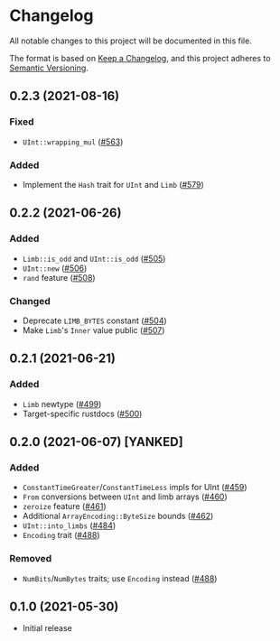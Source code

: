 # Changelog
All notable changes to this project will be documented in this file.

The format is based on [Keep a Changelog](https://keepachangelog.com/en/1.0.0/),
and this project adheres to [Semantic Versioning](https://semver.org/spec/v2.0.0.html).

## 0.2.3 (2021-08-16)
### Fixed
- `UInt::wrapping_mul` ([#563])

### Added
- Implement the `Hash` trait for `UInt` and `Limb` ([#579])

[#563]: https://github.com/RustCrypto/utils/pull/563
[#579]: https://github.com/RustCrypto/utils/pull/579

## 0.2.2 (2021-06-26)
### Added
- `Limb::is_odd` and `UInt::is_odd` ([#505])
- `UInt::new` ([#506])
- `rand` feature ([#508])

### Changed
- Deprecate `LIMB_BYTES` constant ([#504])
- Make `Limb`'s `Inner` value public ([#507])

[#504]: https://github.com/RustCrypto/utils/pull/504
[#505]: https://github.com/RustCrypto/utils/pull/505
[#506]: https://github.com/RustCrypto/utils/pull/506
[#507]: https://github.com/RustCrypto/utils/pull/507
[#508]: https://github.com/RustCrypto/utils/pull/508

## 0.2.1 (2021-06-21)
### Added
- `Limb` newtype ([#499])
- Target-specific rustdocs ([#500])

[#499]: https://github.com/RustCrypto/utils/pull/499
[#500]: https://github.com/RustCrypto/utils/pull/500

## 0.2.0 (2021-06-07) [YANKED]
### Added
- `ConstantTimeGreater`/`ConstantTimeLess` impls for UInt ([#459])
- `From` conversions between `UInt` and limb arrays ([#460])
- `zeroize` feature ([#461])
- Additional `ArrayEncoding::ByteSize` bounds ([#462])
- `UInt::into_limbs` ([#484])
- `Encoding` trait ([#488])

### Removed
- `NumBits`/`NumBytes` traits; use `Encoding` instead ([#488])

[#459]: https://github.com/RustCrypto/utils/pull/459
[#460]: https://github.com/RustCrypto/utils/pull/460
[#461]: https://github.com/RustCrypto/utils/pull/461
[#462]: https://github.com/RustCrypto/utils/pull/462
[#484]: https://github.com/RustCrypto/utils/pull/484
[#488]: https://github.com/RustCrypto/utils/pull/488

## 0.1.0 (2021-05-30)
- Initial release
